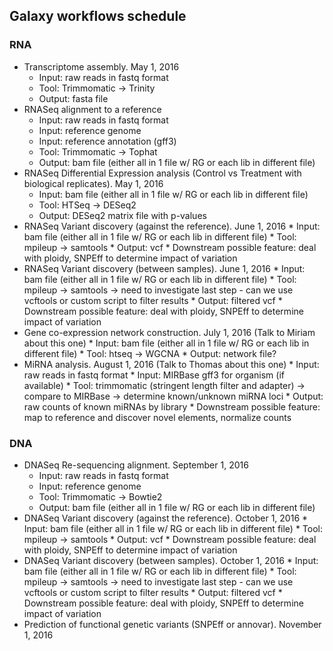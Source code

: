 ## Galaxy workflows schedule
### RNA
* Transcriptome assembly. May 1, 2016 
    * Input: raw reads in fastq format
    * Tool: Trimmomatic -> Trinity
    * Output: fasta file 
* RNASeq alignment to a reference
    * Input: raw reads in fastq format
    * Input: reference genome
    * Input: reference annotation (gff3)
    * Tool: Trimmomatic -> Tophat
    * Output: bam file (either all in 1 file w/ RG or each lib in different file)
* RNASeq Differential Expression analysis (Control vs Treatment with biological replicates). May 1, 2016
    * Input: bam file (either all in 1 file w/ RG or each lib in different file)
    * Tool: HTSeq -> DESeq2
    * Output: DESeq2 matrix file with p-values
* RNASeq Variant discovery (against the reference). June 1, 2016
      * Input: bam file (either all in 1 file w/ RG or each lib in different file)
      * Tool: mpileup -> samtools
      * Output: vcf
      * Downstream possible feature: deal with ploidy, SNPEff to determine impact of variation 
* RNASeq Variant discovery (between samples). June 1, 2016
      * Input: bam file (either all in 1 file w/ RG or each lib in different file)
      * Tool: mpileup -> samtools -> need to investigate last step - can we use vcftools or custom script to filter results
      * Output: filtered vcf
      * Downstream possible feature: deal with ploidy, SNPEff to determine impact of variation 
* Gene co-expression network construction.	July 1, 2016 (Talk to Miriam about this one)
      * Input: bam file (either all in 1 file w/ RG or each lib in different file)
      * Tool: htseq -> WGCNA
      * Output: network file?
* MiRNA analysis. August 1, 2016  (Talk to Thomas about this one)
      * Input: raw reads in fastq format
      * Input: MIRBase gff3 for organism (if available)
      * Tool: trimmomatic (stringent length filter and adapter) -> compare to MIRBase ->  determine known/unknown miRNA loci 
      * Output: raw counts of known miRNAs by library
      * Downstream possible feature: map to reference and discover novel elements, normalize counts

### DNA
* DNASeq Re-sequencing alignment. September 1, 2016
    * Input: raw reads in fastq format
    * Input: reference genome
    * Tool: Trimmomatic -> Bowtie2
    * Output: bam file (either all in 1 file w/ RG or each lib in different file)
* DNASeq Variant discovery (against the reference). October 1, 2016
      * Input: bam file (either all in 1 file w/ RG or each lib in different file)
      * Tool: mpileup -> samtools
      * Output: vcf
      * Downstream possible feature: deal with ploidy, SNPEff to determine impact of variation 
* DNASeq Variant discovery (between samples). October 1, 2016
      * Input: bam file (either all in 1 file w/ RG or each lib in different file)
      * Tool: mpileup -> samtools -> need to investigate last step - can we use vcftools or custom script to filter results
      * Output: filtered vcf
      * Downstream possible feature: deal with ploidy, SNPEff to determine impact of variation 
* Prediction of functional genetic variants (SNPEff or annovar). November 1, 2016
